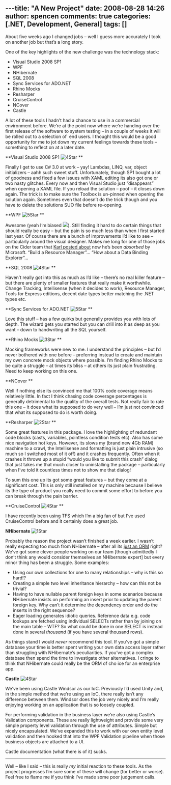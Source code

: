 ---title: "A New Project"
date: 2008-08-28 14:26
author: spencen
comments: true
categories: [.NET, Development, General]
tags: []
---
About five weeks ago I changed jobs – well I guess more accurately I took on another job but that’s a long story.
  

One of the key highlights of the new challenge was the technology stack:
  

*   Visual Studio 2008 SP1 
*   WPF 
*   NHibernate 
*   SQL 2008 
*   Sync Services for ADO.NET 
*   Rhino Mocks 
*   Resharper 
*   CruiseControl 
*   NCover 
*   Castle   

A lot of these tools I hadn’t had a chance to use in a commercial environment before. We’re at the point now where we’re handing over the first release of the software to system testing – in a couple of weeks it will be rolled out to a selection of&#160; end users. I thought this would be a good opportunity for me to jot down my current feelings towards these tools – something to reflect on at a later date.
  

**Visual Studio 2008 SP1 ![4Star](/images/4Star_12.png "4Star") **
  

Finally I get to use C# 3.0 at work – yay! Lambdas, LINQ, var, object initializers – aahh such sweet stuff. Unfortunately, though SP1 bought a lot of goodness and fixed a few issues with XAML editing its also got one or two nasty glitches. Every now and then Visual Studio just “disappears” when opening a XAML file. If you reload the solution – poof – it closes down again. The trick is to make sure the Toolbox is un-pinned when opening the solution again. Sometimes even that doesn’t do the trick though and you have to delete the solutions SUO file before re-opening.
  

**WPF ![5Star](/images/5Star_6.png "5Star") **
  

Awesome (yeah I’m biased ![](http://blog.spencen.com/emoticons/smile.png)). Still finding it hard to do certain things that should really be easy – but the pain is so much less than when I first started last year. Of course there are a bunch of improvements I’d like to see – particularly around the visual designer. Makes me long for one of those jobs on the Cider team that [Karl posted about](http://karlshifflett.wordpress.com/2008/08/27/first-week-at-microsoft/) now he’s been *absorbed* by Microsoft. “Build a Resource Manager”… “How about a Data Binding Explorer”…
  

**SQL 2008 ![4Star](/images/4Star_11.png "4Star") **
  

Haven’t really got into this as much as I’d like – there’s no real killer feature – but there are plenty of smaller features that really make it worthwhile. Change Tracking, Intellisense (when it decides to work), Resource Manager, Tools for Express editions, decent date types better matching the .NET types etc.
  

**Sync Services for ADO.NET ![5Star](/images/5Star_5.png "5Star") **
  

Love this stuff – has a few quirks but generally provides you with lots of depth. The wizard gets you started but you can drill into it as deep as you want – down to handwriting all the SQL yourself.
  

**Rhino Mocks ![3Star](/images/3Star_3.png "3Star") **
  

Mocking frameworks were new to me. I understand the principles – but I’d never bothered with one before – preferring instead to create and maintain my own concrete mock objects where possible. I’m finding Rhino Mocks to be quite a struggle – at times its bliss – at others its just plain frustrating. Need to keep working on this one.
  

**NCover **
  

Well if nothing else its convinced me that 100% code coverage means relatively little. In fact I think chasing code coverage percentages is generally detrimental to the quality of the overall tests. Not really fair to rate this one – it does what its supposed to do very well – I’m just not convinced that what its supposed to do is worth doing.
  

**Resharper ![2Star](/images/2Star_3.png "2Star") **
  

Some great features in this package. I love the highlighting of redundant code blocks (casts, variables, pointless condition tests etc). Also has some nice navigation hot keys. However, its slows my (brand new 4Gb RAM) machine to a crawl, the Intellisense and formatting is just plain intrusive (so much so I switched most of it off) and it crashes frequently. Often when it crashes it throws up a stupid “would you like to submit this crash” dialog that just takes me that much closer to uninstalling the package – particularly when I’ve told it countless times not to show me that dialog!
  

To sum this one up its got some great features – but they come at a significant cost. This is only still installed on my machine because I believe its the type of product you really need to commit some effort to before you can break through the pain barrier.
  

**CruiseControl ![4Star](/images/4Star_10.png "4Star") **
  

I have recently been using TFS which I’m a big fan of but I’ve used CruiseControl before and it certainly does a great job.
  

**NHibernate** ![1Star](/images/1Star_3.png "1Star") 
  

Probably the reason the project wasn’t finished a week earlier. I wasn’t really expecting too much from NHibernate – after all its [just an ORM](http://www.paulstovell.com/blog/orm-its-time-to-do-some-real-work) right? We’ve got some clever people working on our team [though admittedly I don’t think any would consider themselves an NHibernate expert] but every minor thing has been a struggle. Some examples: 
  

*   Using our own collections for one to many relationships – why is this so hard!? 
*   Creating a simple two level inheritance hierarchy – how can this not be trivial? 
*   Having to have nullable parent foreign keys in some scenarios because NHibernate insists on performing an insert prior to updating the parent foreign key. Why can’t it determine the dependency order and do the inserts in the right sequence? 
*   Eager loading generates idiotic queries. Reference data e.g. code lookups are fetched using individual SELECTs rather than by joining on the main table – WTF? So what could be done in one SELECT is instead done in several *thousand* (if you have several thousand rows).   

As things stand I would *never* recommend this tool. If you’ve got a simple database your time is better spent writing your own data access layer rather than struggling with NHibernate’s peculiarities. If you’ve got a complex database then spend the time to investigate other alternatives. I cringe to think that NHibernate could really be the ORM of cho
ice for an enterprise app.
  

**Castle** ![4Star](/images/4Star_9.png "4Star") 
  

We’ve been using Castle Windsor as our IoC. Previously I’d used Unity and, in the simple method that we’re using an IoC, there really isn’t any difference between them. Windsor does the job very nicely and I’m really enjoying working on an application that is so loosely coupled.
  

For performing validation in the business layer we’re also using Castle’s Validation components. These are really lightweight and provide some very simple property level validation through the use of attributes. Simple but nicely encapsulated. We’ve expanded this to work with our own entity level validation and then hooked that into the WPF Validation pipeline when those business objects are attached to a UI.
  

Castle documentation (what there is of it) sucks.
  


  


  


  


  


  


  


  


  


  


  


  


  


  


  


  


  


  


  


  


  


  


  


  


  


  


  


  


  


  


  


  


  


  


  


  


  


  


  


  


  


  


  


  


  


  


  


  


  


  


  


  


  


  


  


  


  


  


  


  


  


  


  


  


  


  


  


  


  


  


  


  


  


  


  


  


  


  


  


  


  


  


  


  


  


  


  


  


  


  


  


  


  


  


  


  


  


  


  


  


  


  


  


  


  


  


  


  


  


  


  


  


  


  


  


  


  


  


  


  


  

__________________________
  

Well – like I said – this is really *my* initial reaction to these tools. As the project progresses I’m sure some of these will change (for better or worse). Feel free to flame me if you think I've made some poor judgement calls.


